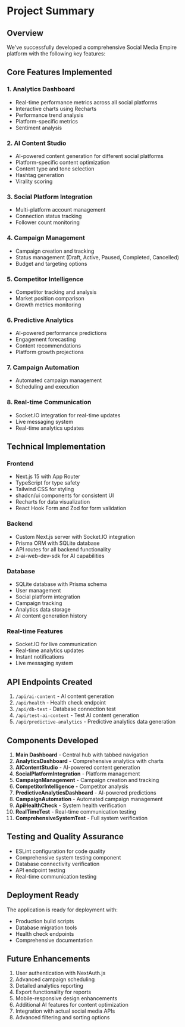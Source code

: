 # Project Summary

## Overview
We've successfully developed a comprehensive Social Media Empire platform with the following key features:

## Core Features Implemented

### 1. Analytics Dashboard
- Real-time performance metrics across all social platforms
- Interactive charts using Recharts
- Performance trend analysis
- Platform-specific metrics
- Sentiment analysis

### 2. AI Content Studio
- AI-powered content generation for different social platforms
- Platform-specific content optimization
- Content type and tone selection
- Hashtag generation
- Virality scoring

### 3. Social Platform Integration
- Multi-platform account management
- Connection status tracking
- Follower count monitoring

### 4. Campaign Management
- Campaign creation and tracking
- Status management (Draft, Active, Paused, Completed, Cancelled)
- Budget and targeting options

### 5. Competitor Intelligence
- Competitor tracking and analysis
- Market position comparison
- Growth metrics monitoring

### 6. Predictive Analytics
- AI-powered performance predictions
- Engagement forecasting
- Content recommendations
- Platform growth projections

### 7. Campaign Automation
- Automated campaign management
- Scheduling and execution

### 8. Real-time Communication
- Socket.IO integration for real-time updates
- Live messaging system
- Real-time analytics updates

## Technical Implementation

### Frontend
- Next.js 15 with App Router
- TypeScript for type safety
- Tailwind CSS for styling
- shadcn/ui components for consistent UI
- Recharts for data visualization
- React Hook Form and Zod for form validation

### Backend
- Custom Next.js server with Socket.IO integration
- Prisma ORM with SQLite database
- API routes for all backend functionality
- z-ai-web-dev-sdk for AI capabilities

### Database
- SQLite database with Prisma schema
- User management
- Social platform integration
- Campaign tracking
- Analytics data storage
- AI content generation history

### Real-time Features
- Socket.IO for live communication
- Real-time analytics updates
- Instant notifications
- Live messaging system

## API Endpoints Created

1. `/api/ai-content` - AI content generation
2. `/api/health` - Health check endpoint
3. `/api/db-test` - Database connection test
4. `/api/test-ai-content` - Test AI content generation
5. `/api/predictive-analytics` - Predictive analytics data generation

## Components Developed

1. **Main Dashboard** - Central hub with tabbed navigation
2. **AnalyticsDashboard** - Comprehensive analytics with charts
3. **AIContentStudio** - AI-powered content generation
4. **SocialPlatformIntegration** - Platform management
5. **CampaignManagement** - Campaign creation and tracking
6. **CompetitorIntelligence** - Competitor analysis
7. **PredictiveAnalyticsDashboard** - AI-powered predictions
8. **CampaignAutomation** - Automated campaign management
9. **ApiHealthCheck** - System health verification
10. **RealTimeTest** - Real-time communication testing
11. **ComprehensiveSystemTest** - Full system verification

## Testing and Quality Assurance

- ESLint configuration for code quality
- Comprehensive system testing component
- Database connectivity verification
- API endpoint testing
- Real-time communication testing

## Deployment Ready

The application is ready for deployment with:
- Production build scripts
- Database migration tools
- Health check endpoints
- Comprehensive documentation

## Future Enhancements

1. User authentication with NextAuth.js
2. Advanced campaign scheduling
3. Detailed analytics reporting
4. Export functionality for reports
5. Mobile-responsive design enhancements
6. Additional AI features for content optimization
7. Integration with actual social media APIs
8. Advanced filtering and sorting options